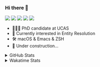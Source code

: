 ### Hi there 👋

[![](https://img.shields.io/badge/-Email-325180?logo=maildotru&logoColor=white&style=flat-square)](mailto:wang@tianshu.me)
[![](https://img.shields.io/badge/-GitHub-black?logo=GitHub&style=flat-square)](https://github.com/tshu-w)
[![](https://img.shields.io/badge/-Telegram-26a5e4?labelColor=fafafa&logo=telegram&style=flat-square)](https://t.me/tshu_w) 
[![](https://img.shields.io/badge/-Twitter-1da1f2?logo=Twitter&logoColor=white&style=flat-square)](https://twitter.com/tshu_w)
[![](https://komarev.com/ghpvc/?username=tshu-w&color=blueviolet&style=flat-square)]()



- 🧑🏻‍🎓 PhD candidate at UCAS
- 🔭 Currently interested in Entity Resolution
- 🛠 macOS & Emacs & ZSH
- 🚧 Under construction...

<details>

<summary>GitHub Stats</summary>

![Tianshu's GitHub stats](https://github-readme-stats.vercel.app/api?username=tshu-w&show_icons=true&theme=buefy&count_private=true)
  
</details>


<details>
  <summary>Wakatime Stats</summary>

  Currently, files accessed by tramp cannot be tracked by wakatime, see https://github.com/wakatime/wakatime-mode/issues/27
  <br>
  
<!--START_SECTION:waka-->
**I'm an Early 🐤** 

```text
🌞 Morning    30 commits     ███░░░░░░░░░░░░░░░░░░░░░░   11.76% 
🌆 Daytime    130 commits    ████████████░░░░░░░░░░░░░   50.98% 
🌃 Evening    92 commits     █████████░░░░░░░░░░░░░░░░   36.08% 
🌙 Night      3 commits      ░░░░░░░░░░░░░░░░░░░░░░░░░   1.18%

```
📅 **I'm Most Productive on Saturday** 

```text
Monday       52 commits     █████░░░░░░░░░░░░░░░░░░░░   20.39% 
Tuesday      52 commits     █████░░░░░░░░░░░░░░░░░░░░   20.39% 
Wednesday    23 commits     ██░░░░░░░░░░░░░░░░░░░░░░░   9.02% 
Thursday     16 commits     █░░░░░░░░░░░░░░░░░░░░░░░░   6.27% 
Friday       21 commits     ██░░░░░░░░░░░░░░░░░░░░░░░   8.24% 
Saturday     69 commits     ██████░░░░░░░░░░░░░░░░░░░   27.06% 
Sunday       22 commits     ██░░░░░░░░░░░░░░░░░░░░░░░   8.63%

```


📊 **This Week I Spent My Time On** 

```text
💬 Programming Languages: 
Emacs Lisp               5 hrs 33 mins       ████████████░░░░░░░░░░░░░   51.33% 
sh                       3 hrs 34 mins       ████████░░░░░░░░░░░░░░░░░   32.99% 
Org                      1 hr 41 mins        ████░░░░░░░░░░░░░░░░░░░░░   15.68%

🔥 Editors: 
Emacs                    7 hrs 15 mins       ████████████████░░░░░░░░░   67.01% 
Zsh                      3 hrs 34 mins       ████████░░░░░░░░░░░░░░░░░   32.99%

🐱‍💻 Projects: 
emacs                    5 hrs 32 mins       ████████████░░░░░░░░░░░░░   51.18% 
universal_ie             2 hrs 27 mins       █████░░░░░░░░░░░░░░░░░░░░   22.76% 
Unknown Project          1 hr 41 mins        ████░░░░░░░░░░░░░░░░░░░░░   15.68% 
Terminal                 51 mins             ██░░░░░░░░░░░░░░░░░░░░░░░   7.96% 
ere_data                 9 mins              ░░░░░░░░░░░░░░░░░░░░░░░░░   1.43%

💻 Operating System: 
Mac                      7 hrs 38 mins       █████████████████░░░░░░░░   70.58% 
Linux                    3 hrs 11 mins       ███████░░░░░░░░░░░░░░░░░░   29.42%

```

**I Mostly Code in Python** 

```text
Python                   6 repos             ████████░░░░░░░░░░░░░░░░░   31.58% 
JavaScript               3 repos             ████░░░░░░░░░░░░░░░░░░░░░   15.79% 
HTML                     2 repos             ██░░░░░░░░░░░░░░░░░░░░░░░   10.53% 
Emacs Lisp               2 repos             ██░░░░░░░░░░░░░░░░░░░░░░░   10.53% 
TeX                      2 repos             ██░░░░░░░░░░░░░░░░░░░░░░░   10.53%

```



 Last Updated on 07/10/2021
<!--END_SECTION:waka-->
</details>
